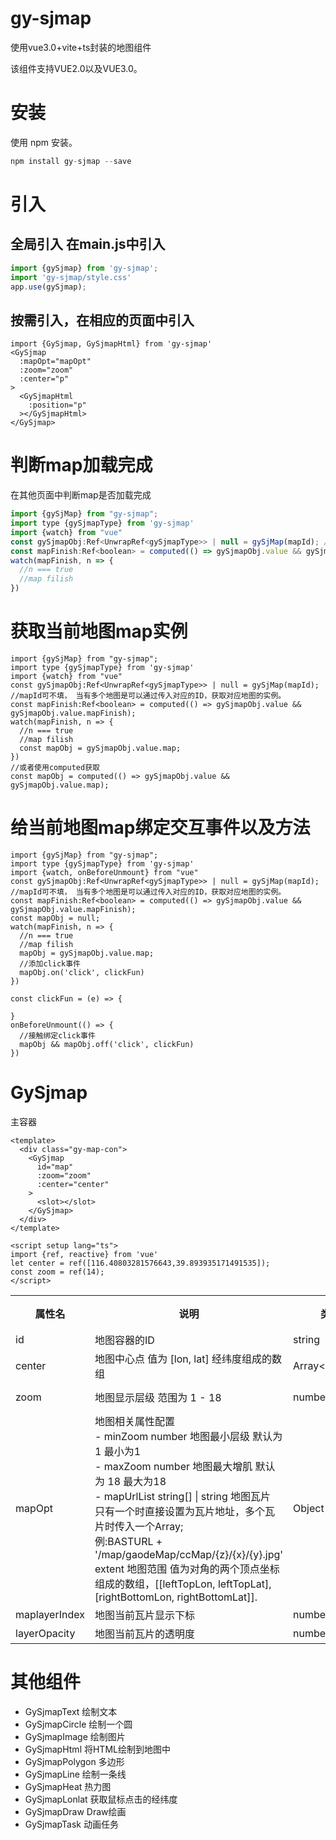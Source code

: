# gy-sjmap

使用vue3.0+vite+ts封装的地图组件

该组件支持VUE2.0以及VUE3.0。

# 安装

使用 npm 安装。

```javascript
npm install gy-sjmap --save
```

# 引入

## 全局引入 在main.js中引入

```javascript
import {gySjmap} from 'gy-sjmap';
import 'gy-sjmap/style.css'
app.use(gySjmap);
```

## 按需引入，在相应的页面中引入

```
import {GySjmap, GySjmapHtml} from 'gy-sjmap'
<GySjmap
  :mapOpt="mapOpt"
  :zoom="zoom"
  :center="p"
>
  <GySjmapHtml
    :position="p"
  ></GySjmapHtml>
</GySjmap>
```

# 判断map加载完成

在其他页面中判断map是否加载完成
```javascript
import {gySjMap} from "gy-sjmap";
import type {gySjmapType} from 'gy-sjmap'
import {watch} from "vue"
const gySjmapObj:Ref<UnwrapRef<gySjmapType>> | null = gySjMap(mapId); //mapId可不填， 当有多个地图是可以通过传入对应的ID，获取对应地图的实例。
const mapFinish:Ref<boolean> = computed(() => gySjmapObj.value && gySjmapObj.value.mapFinish);
watch(mapFinish, n => {
  //n === true
  //map filish
})
```
# 获取当前地图map实例
```
import {gySjMap} from "gy-sjmap";
import type {gySjmapType} from 'gy-sjmap'
import {watch} from "vue"
const gySjmapObj:Ref<UnwrapRef<gySjmapType>> | null = gySjMap(mapId); //mapId可不填， 当有多个地图是可以通过传入对应的ID，获取对应地图的实例。
const mapFinish:Ref<boolean> = computed(() => gySjmapObj.value && gySjmapObj.value.mapFinish);
watch(mapFinish, n => {
  //n === true
  //map filish
  const mapObj = gySjmapObj.value.map;
})
//或者使用computed获取
const mapObj = computed(() => gySjmapObj.value && gySjmapObj.value.map);
```
# 给当前地图map绑定交互事件以及方法
```
import {gySjMap} from "gy-sjmap";
import type {gySjmapType} from 'gy-sjmap'
import {watch, onBeforeUnmount} from "vue"
const gySjmapObj:Ref<UnwrapRef<gySjmapType>> | null = gySjMap(mapId); //mapId可不填， 当有多个地图是可以通过传入对应的ID，获取对应地图的实例。
const mapFinish:Ref<boolean> = computed(() => gySjmapObj.value && gySjmapObj.value.mapFinish);
const mapObj = null;
watch(mapFinish, n => {
  //n === true
  //map filish
  mapObj = gySjmapObj.value.map;
  //添加click事件
  mapObj.on('click', clickFun)
})

const clickFun = (e) => {

}
onBeforeUnmount(() => {
  //接触绑定click事件
  mapObj && mapObj.off('click', clickFun)
})
```

# GySjmap

主容器

```
<template>
  <div class="gy-map-con">
    <GySjmap
      id="map"
      :zoom="zoom"
      :center="center"
    >
      <slot></slot>
    </GySjmap>
  </div>
</template>

<script setup lang="ts">
import {ref, reactive} from 'vue'
let center = ref([116.40803281576643,39.893935171491535]);
const zoom = ref(14);
</script>

```
<table>
  <tbody>
    <tr>
        <th>属性名</th>
        <th>说明</th>
        <th>类型</th>
        <th>可选值</th>
        <th>默认值</th>
    </tr>
    <tr class="el-table__row">
      <td class="el-table_4_column_14 el-table__cell" rowspan="1" colspan="1"><div class="cell"><!----><span data-v-70b48d9f="">id</span><!--          <span>{{row}}</span>--></div></td>
      <td class="el-table_4_column_15 el-table__cell" rowspan="1" colspan="1"><div class="cell"><!----><span data-v-70b48d9f="">地图容器的ID</span><!--          <span>{{row}}</span>--></div></td>
      <td class="el-table_4_column_16 el-table__cell" rowspan="1" colspan="1"><div class="cell"><!----><span data-v-70b48d9f="">string</span><!--          <span>{{row}}</span>--></div></td>
      <td class="el-table_4_column_17 el-table__cell" rowspan="1" colspan="1"><div class="cell"><!----><span data-v-70b48d9f="">——</span><!--          <span>{{row}}</span>--></div></td>
      <td class="el-table_4_column_18 el-table__cell" rowspan="1" colspan="1"><div class="cell"><!----><span data-v-70b48d9f="">——</span><!--          <span>{{row}}</span>--></div></td>
    </tr>
    <tr class="el-table__row el-table__row--striped">
      <td class="el-table_4_column_14 el-table__cell" rowspan="1" colspan="1"><div class="cell"><!----><span data-v-70b48d9f="">center</span><!--          <span>{{row}}</span>--></div></td>
      <td class="el-table_4_column_15 el-table__cell" rowspan="1" colspan="1"><div class="cell"><!----><span data-v-70b48d9f="">地图中心点 值为 [lon, lat] 经纬度组成的数组</span><!--          <span>{{row}}</span>--></div></td>
      <td class="el-table_4_column_16 el-table__cell" rowspan="1" colspan="1"><div class="cell"><!----><span data-v-70b48d9f="">Array&lt;number&gt;</span><!--          <span>{{row}}</span>--></div></td>
      <td class="el-table_4_column_17 el-table__cell" rowspan="1" colspan="1"><div class="cell"><!----><span data-v-70b48d9f="">——</span><!--          <span>{{row}}</span>--></div></td>
      <td class="el-table_4_column_18 el-table__cell" rowspan="1" colspan="1"><div class="cell"><!----><span data-v-70b48d9f="">——</span><!--          <span>{{row}}</span>--></div></td>
    </tr>
    <tr class="el-table__row">
      <td class="el-table_4_column_14 el-table__cell" rowspan="1" colspan="1"><div class="cell"><!----><span data-v-70b48d9f="">zoom</span><!--          <span>{{row}}</span>--></div></td>
      <td class="el-table_4_column_15 el-table__cell" rowspan="1" colspan="1"><div class="cell"><!----><span data-v-70b48d9f="">地图显示层级 范围为 1 - 18</span><!--          <span>{{row}}</span>--></div></td>
      <td class="el-table_4_column_16 el-table__cell" rowspan="1" colspan="1"><div class="cell"><!----><span data-v-70b48d9f="">number</span><!--          <span>{{row}}</span>--></div></td>
      <td class="el-table_4_column_17 el-table__cell" rowspan="1" colspan="1"><div class="cell"><!----><span data-v-70b48d9f="">1 - 18</span><!--          <span>{{row}}</span>--></div></td>
      <td class="el-table_4_column_18 el-table__cell" rowspan="1" colspan="1"><div class="cell"><!----><span data-v-70b48d9f="">——</span><!--          <span>{{row}}</span>--></div></td>
    </tr>
    <tr class="el-table__row el-table__row--striped">
      <td class="el-table_4_column_14 el-table__cell" rowspan="1" colspan="1"><div class="cell"><!----><span data-v-70b48d9f="">mapOpt</span><!--          <span>{{row}}</span>--></div></td>
      <td class="el-table_4_column_15 el-table__cell" rowspan="1" colspan="1"><div class="cell"><!----><span data-v-70b48d9f="">地图相关属性配置
      <br>
      - minZoom number 地图最小层级  默认为 1 最小为1
      <br>
      - maxZoom number 地图最大增肌  默认为 18 最大为18
      <br>
      - mapUrlList string[] | string 地图瓦片 只有一个时直接设置为瓦片地址，多个瓦片时传入一个Array;
      <br>例:BASTURL + '/map/gaodeMap/ccMap/{z}/{x}/{y}.jpg'
      <br>extent 地图范围  值为对角的两个顶点坐标组成的数组，[[leftTopLon, leftTopLat], [rightBottomLon, rightBottomLat]].
      </span><!--          <span>{{row}}</span>--></div></td>
      <td class="el-table_4_column_16 el-table__cell" rowspan="1" colspan="1"><div class="cell"><!----><span data-v-70b48d9f="">Object</span><!--          <span>{{row}}</span>--></div></td>
      <td class="el-table_4_column_17 el-table__cell" rowspan="1" colspan="1"><div class="cell"><!----><span data-v-70b48d9f="">——</span><!--          <span>{{row}}</span>--></div></td>
      <td class="el-table_4_column_18 el-table__cell" rowspan="1" colspan="1"><div class="cell"><!----><span data-v-70b48d9f="">——</span><!--          <span>{{row}}</span>--></div></td>
    </tr>
    <tr class="el-table__row">
      <td class="el-table_4_column_14 el-table__cell" rowspan="1" colspan="1"><div class="cell"><!----><span data-v-70b48d9f="">maplayerIndex</span><!--          <span>{{row}}</span>--></div></td>
      <td class="el-table_4_column_15 el-table__cell" rowspan="1" colspan="1"><div class="cell"><!----><span data-v-70b48d9f="">地图当前瓦片显示下标</span><!--          <span>{{row}}</span>--></div></td>
      <td class="el-table_4_column_16 el-table__cell" rowspan="1" colspan="1"><div class="cell"><!----><span data-v-70b48d9f="">number</span><!--          <span>{{row}}</span>--></div></td>
      <td class="el-table_4_column_17 el-table__cell" rowspan="1" colspan="1"><div class="cell"><!----><span data-v-70b48d9f="">——</span><!--          <span>{{row}}</span>--></div></td>
      <td class="el-table_4_column_18 el-table__cell" rowspan="1" colspan="1"><div class="cell"><!----><span data-v-70b48d9f="">0</span><!--          <span>{{row}}</span>--></div></td>
    </tr>
    <tr class="el-table__row el-table__row--striped">
      <td class="el-table_4_column_14 el-table__cell" rowspan="1" colspan="1"><div class="cell"><!----><span data-v-70b48d9f="">layerOpacity</span><!--          <span>{{row}}</span>--></div></td>
      <td class="el-table_4_column_15 el-table__cell" rowspan="1" colspan="1"><div class="cell"><!----><span data-v-70b48d9f="">地图当前瓦片的透明度</span><!--          <span>{{row}}</span>--></div></td>
      <td class="el-table_4_column_16 el-table__cell" rowspan="1" colspan="1"><div class="cell"><!----><span data-v-70b48d9f="">number</span><!--          <span>{{row}}</span>--></div></td>
      <td class="el-table_4_column_17 el-table__cell" rowspan="1" colspan="1"><div class="cell"><!----><span data-v-70b48d9f="">0-1</span><!--          <span>{{row}}</span>--></div></td>
      <td class="el-table_4_column_18 el-table__cell" rowspan="1" colspan="1"><div class="cell"><!----><span data-v-70b48d9f="">1</span><!--          <span>{{row}}</span>--></div></td>
    </tr>
  </tbody>
</table>

# 其他组件
- GySjmapText
  绘制文本
- GySjmapCircle
  绘制一个圆
- GySjmapImage
  绘制图片
- GySjmapHtml
  将HTML绘制到地图中
- GySjmapPolygon
  多边形
- GySjmapLine
  绘制一条线
- GySjmapHeat
  热力图
- GySjmapLonlat
  获取鼠标点击的经纬度
- GySjmapDraw
  Draw绘画
- GySjmapTask
  动画任务
